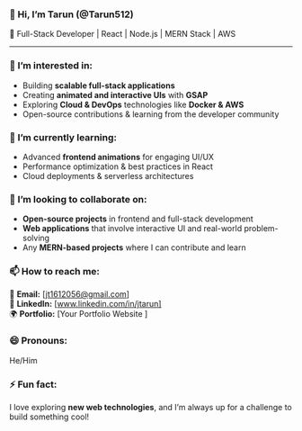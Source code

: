 ### 👋 Hi, I’m Tarun (@Tarun512)  
🚀 Full-Stack Developer | React | Node.js | MERN Stack | AWS  

---

### 👀 I’m interested in:  
- Building **scalable full-stack applications**  
- Creating **animated and interactive UIs** with **GSAP**  
- Exploring **Cloud & DevOps** technologies like **Docker & AWS**  
- Open-source contributions & learning from the developer community  

### 🌱 I’m currently learning:  
- Advanced **frontend animations** for engaging UI/UX  
- Performance optimization & best practices in React  
- Cloud deployments & serverless architectures  

### 💞️ I’m looking to collaborate on:  
- **Open-source projects** in frontend and full-stack development  
- **Web applications** that involve interactive UI and real-world problem-solving  
- Any **MERN-based projects** where I can contribute and learn  

### 📫 How to reach me:  
📩 **Email:** [jt1612056@gmail.com]  
💼 **LinkedIn:** [www.linkedin.com/in/jtarun]  
🌍 **Portfolio:** [Your Portfolio Website ]  

### 😄 Pronouns:  
He/Him  

### ⚡ Fun fact:  
I love exploring **new web technologies**, and I’m always up for a challenge to build something cool!  


<!---
Tarun512/Tarun512 is a ✨ special ✨ repository because its `README.md` (this file) appears on your GitHub profile.
You can click the Preview link to take a look at your changes.
--->
